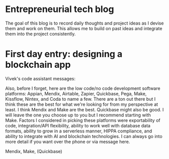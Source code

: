 # Entrepreneurial tech blog

The goal of this blog is to record daily thoughts and project ideas as I devise them and work on them. This allows me to build on past ideas and integrate them into the project consistently.

# First day entry: designing a blockchain app

Vivek's code assistant messages:

Also, before I forget, here are the low code/no code development software platforms: Appian, Mendix, Airtable, Zapier, Quickbase, Pega, Make, Kissflow, Nintex, and Coda to name a few. There are a ton out there but I think these are the best for what we're looking for from my perspective at least. I think Mendix and Make are the best. Quickbase might also be good. I will leave the one you choose up to you but I recommend starting with Make. Factors I considered in picking these platforms were exportability of code, integration/API flexibility, ability to work well with database data formats, ability to grow in a serverless manner, HIPPA compliance, and ability to integrate with AI and blockchain technologies. I can always go into more detail if you want over the phone or via message here.

Mendix, Make, (Quickbase)